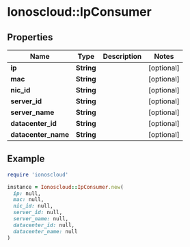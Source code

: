 # Ionoscloud::IpConsumer

## Properties

| Name | Type | Description | Notes |
| ---- | ---- | ----------- | ----- |
| **ip** | **String** |  | [optional] |
| **mac** | **String** |  | [optional] |
| **nic_id** | **String** |  | [optional] |
| **server_id** | **String** |  | [optional] |
| **server_name** | **String** |  | [optional] |
| **datacenter_id** | **String** |  | [optional] |
| **datacenter_name** | **String** |  | [optional] |

## Example

```ruby
require 'ionoscloud'

instance = Ionoscloud::IpConsumer.new(
  ip: null,
  mac: null,
  nic_id: null,
  server_id: null,
  server_name: null,
  datacenter_id: null,
  datacenter_name: null
)
```

